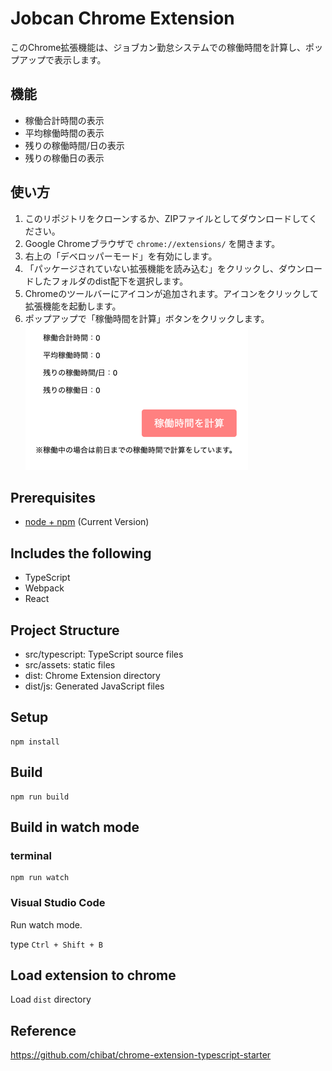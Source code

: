 # Jobcan Chrome Extension

このChrome拡張機能は、ジョブカン勤怠システムでの稼働時間を計算し、ポップアップで表示します。

## 機能

- 稼働合計時間の表示
- 平均稼働時間の表示
- 残りの稼働時間/日の表示
- 残りの稼働日の表示

## 使い方

1. このリポジトリをクローンするか、ZIPファイルとしてダウンロードしてください。
2. Google Chromeブラウザで `chrome://extensions/` を開きます。
3. 右上の「デベロッパーモード」を有効にします。
4. 「パッケージされていない拡張機能を読み込む」をクリックし、ダウンロードしたフォルダのdist配下を選択します。
5. Chromeのツールバーにアイコンが追加されます。アイコンをクリックして拡張機能を起動します。
6. ポップアップで「稼働時間を計算」ボタンをクリックします。
![img.png](img.png)


## Prerequisites

* [node + npm](https://nodejs.org/) (Current Version)

## Includes the following

* TypeScript
* Webpack
* React

## Project Structure

* src/typescript: TypeScript source files
* src/assets: static files
* dist: Chrome Extension directory
* dist/js: Generated JavaScript files

## Setup

```
npm install
```


## Build

```
npm run build
```

## Build in watch mode

### terminal

```
npm run watch
```

### Visual Studio Code

Run watch mode.

type `Ctrl + Shift + B`

## Load extension to chrome

Load `dist` directory

## Reference
https://github.com/chibat/chrome-extension-typescript-starter


